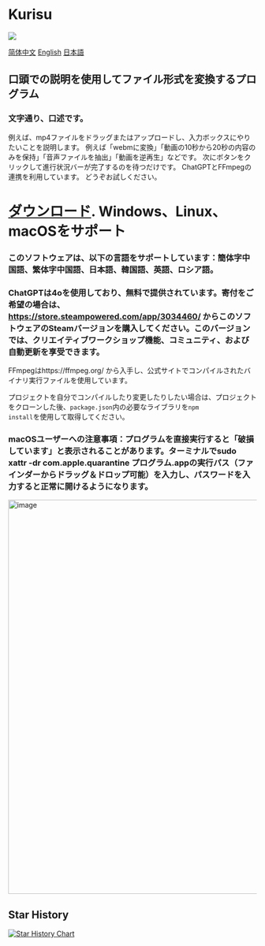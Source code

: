 # Kurisu
<img src="http://counter.seku.su/cmoe?name=mcdfsteve/kurisu&theme=moebooru" />

[简体中文](https://github.com/MCDFsteve/Kurisu/blob/main/README_zhCN.md)   [English](https://github.com/MCDFsteve/Kurisu/blob/main/README.md)   [日本語](https://github.com/MCDFsteve/Kurisu/blob/main/README_jp.md)
## 口頭での説明を使用してファイル形式を変換するプログラム
### 文字通り、口述です。
例えば、mp4ファイルをドラッグまたはアップロードし、入力ボックスにやりたいことを説明します。
例えば「webmに変換」「動画の10秒から20秒の内容のみを保持」「音声ファイルを抽出」「動画を逆再生」などです。
次にボタンをクリックして進行状況バーが完了するのを待つだけです。
ChatGPTとFFmpegの連携を利用しています。
どうぞお試しください。

# [ダウンロード](https://www.github.com/mcdfsteve/kurisu/releases). Windows、Linux、macOSをサポート

### このソフトウェアは、以下の言語をサポートしています：簡体字中国語、繁体字中国語、日本語、韓国語、英語、ロシア語。
### ChatGPTは4oを使用しており、無料で提供されています。寄付をご希望の場合は、https://store.steampowered.com/app/3034460/ からこのソフトウェアのSteamバージョンを購入してください。このバージョンでは、クリエイティブワークショップ機能、コミュニティ、および自動更新を享受できます。

FFmpegはhttps://ffmpeg.org/ から入手し、公式サイトでコンパイルされたバイナリ実行ファイルを使用しています。

プロジェクトを自分でコンパイルしたり変更したりしたい場合は、プロジェクトをクローンした後、<code>package.json</code>内の必要なライブラリを<code>npm install</code>を使用して取得してください。

### macOSユーザーへの注意事項：プログラムを直接実行すると「破損しています」と表示されることがあります。ターミナルでsudo xattr -dr com.apple.quarantine プログラム.appの実行パス（ファインダーからドラッグ＆ドロップ可能）を入力し、パスワードを入力すると正常に開けるようになります。
<img width="800" alt="image" src="https://github.com/user-attachments/assets/3dcdb8f3-de2a-4603-8480-0109e4c7325e">

## Star History

[![Star History Chart](https://api.star-history.com/svg?repos=MCDFsteve/Kurisu&type=Date)](https://star-history.com/#MCDFsteve/Kurisu&Date)
